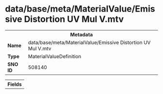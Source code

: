 <h1>data/base/meta/MaterialValue/Emissive Distortion UV Mul V.mtv</h1><table><tr><th colspan="100%">Metadata</th></tr><tr><td><b>Name</b></td><td>data/base/meta/MaterialValue/Emissive Distortion UV Mul V.mtv</td></tr><tr><td><b>Type</b></td><td>MaterialValueDefinition</td></tr><tr><td><b>SNO ID</b></td><td>508140</td></tr></table>

<table><tr><th colspan="100%">Fields</th></tr></table>

